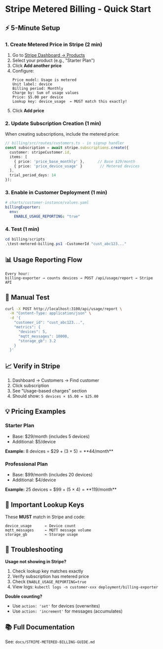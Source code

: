 # Stripe Metered Billing - Quick Start

## ⚡ 5-Minute Setup

### 1. Create Metered Price in Stripe (2 min)

1. Go to [Stripe Dashboard → Products](https://dashboard.stripe.com/test/products)
2. Select your product (e.g., "Starter Plan")
3. Click **Add another price**
4. Configure:
   ```
   Price model: Usage is metered
   Unit label: device
   Billing period: Monthly
   Charge by: Sum of usage values
   Price: $5.00 per device
   Lookup key: device_usage  ← MUST match this exactly!
   ```
5. Click **Add price**

### 2. Update Subscription Creation (1 min)

When creating subscriptions, include the metered price:

```typescript
// billing/src/routes/customers.ts - in signup handler
const subscription = await stripe.subscriptions.create({
  customer: stripeCustomer.id,
  items: [
    { price: 'price_base_monthly' },      // Base $29/month
    { price: 'price_device_usage' }        // Metered devices
  ],
  trial_period_days: 14
});
```

### 3. Enable in Customer Deployment (1 min)

```yaml
# charts/customer-instance/values.yaml
billingExporter:
  env:
    ENABLE_USAGE_REPORTING: "true"
```

### 4. Test (1 min)

```powershell
cd billing/scripts
.\test-metered-billing.ps1 -CustomerId "cust_abc123..."
```

## 📊 Usage Reporting Flow

```
Every hour:
billing-exporter → counts devices → POST /api/usage/report → Stripe API
```

## 🧪 Manual Test

```bash
curl -X POST http://localhost:3100/api/usage/report \
  -H "Content-Type: application/json" \
  -d '{
    "customer_id": "cust_abc123...",
    "metrics": {
      "devices": 5,
      "mqtt_messages": 10000,
      "storage_gb": 3.2
    }
  }'
```

## 📈 Verify in Stripe

1. Dashboard → Customers → Find customer
2. Click subscription
3. See "Usage-based charges" section
4. Should show: `5 devices × $5.00 = $25.00`

## 💡 Pricing Examples

### Starter Plan
- Base: $29/month (includes 5 devices)
- Additional: $5/device

**Example:** 8 devices = $29 + (3 × $5) = **$44/month**

### Professional Plan
- Base: $99/month (includes 20 devices)
- Additional: $4/device

**Example:** 25 devices = $99 + (5 × $4) = **$119/month**

## 🔑 Important Lookup Keys

These **MUST** match in Stripe and code:

```
device_usage      ← Device count
mqtt_messages     ← MQTT message volume
storage_gb        ← Storage usage
```

## 🐛 Troubleshooting

**Usage not showing in Stripe?**
1. Check lookup key matches exactly
2. Verify subscription has metered price
3. Check `ENABLE_USAGE_REPORTING=true`
4. View logs: `kubectl logs -n customer-xxx deployment/billing-exporter`

**Double counting?**
- Use `action: 'set'` for devices (overwrites)
- Use `action: 'increment'` for messages (accumulates)

## 📚 Full Documentation

See: `docs/STRIPE-METERED-BILLING-GUIDE.md`
